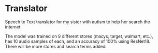 # Translator
Speech to Text translator for my sister with autism to help her search the internet

The model was trained on 9 different stores (macys, target, walmart, etc.), has 10 audio samples of each, and an accuracy of 100% using ResNet18. There will be more stores and search terms added. 
